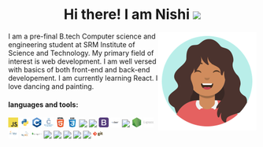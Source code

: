 <link href="style.css" rel="stylesheet"></link>

<h1 align="center"> Hi there! I am Nishi <img src="https://media.giphy.com/media/hvRJCLFzcasrR4ia7z/giphy.gif" width="30px"> </h1>
<img alt="Nishi" src="nishi-avatar.png" width="200" align="right"/>
<p>I am a pre-final B.tech Computer science and engineering student at SRM Institute of Science and Technology. My primary field of interest is web development. I am well versed with basics of both front-end and back-end developement. I am currently learning React. I love dancing and painting. </p>

#### languages and tools: 

<code><img height="20" src="https://raw.githubusercontent.com/github/explore/80688e429a7d4ef2fca1e82350fe8e3517d3494d/topics/javascript/javascript.png"></code>
<code><img height="20" src="https://raw.githubusercontent.com/github/explore/80688e429a7d4ef2fca1e82350fe8e3517d3494d/topics/python/python.png"></code>
<code><img height="20" src="https://raw.githubusercontent.com/github/explore/80688e429a7d4ef2fca1e82350fe8e3517d3494d/topics/cpp/cpp.png"></code>
<code><img height="20" src="https://raw.githubusercontent.com/github/explore/80688e429a7d4ef2fca1e82350fe8e3517d3494d/topics/c/c.png"></code>
<code><img height="20" src="https://raw.githubusercontent.com/github/explore/80688e429a7d4ef2fca1e82350fe8e3517d3494d/topics/html/html.png"></code>
<code><img height="20" src="https://raw.githubusercontent.com/github/explore/80688e429a7d4ef2fca1e82350fe8e3517d3494d/topics/css/css.png"></code>
<code><img height="20" src="https://img.icons8.com/color/48/000000/adobe-xd--v1.png"></code>
<code><img height="20" src="https://img.icons8.com/office/16/000000/figma.png"></code>
<code><img height="20" src="https://raw.githubusercontent.com/github/explore/80688e429a7d4ef2fca1e82350fe8e3517d3494d/topics/bootstrap/bootstrap.png"></code>
<code><img height="20" src="https://raw.githubusercontent.com/github/explore/80688e429a7d4ef2fca1e82350fe8e3517d3494d/topics/jquery/jquery.png"></code>
<code><img height="20" src="https://symbols.getvecta.com/stencil_78/1_d3js-icon.c055dd1c87.svg"></code>
<code><img height="20" src="https://raw.githubusercontent.com/github/explore/80688e429a7d4ef2fca1e82350fe8e3517d3494d/topics/nodejs/nodejs.png"></code>
<code><img height="20" src="https://raw.githubusercontent.com/github/explore/80688e429a7d4ef2fca1e82350fe8e3517d3494d/topics/express/express.png"></code>
<code><img height="20" src="https://raw.githubusercontent.com/github/explore/80688e429a7d4ef2fca1e82350fe8e3517d3494d/topics/java/java.png"></code>
<code><img height="20" src="https://raw.githubusercontent.com/github/explore/80688e429a7d4ef2fca1e82350fe8e3517d3494d/topics/mysql/mysql.png"></code>
<code><img height="20" src="https://raw.githubusercontent.com/github/explore/80688e429a7d4ef2fca1e82350fe8e3517d3494d/topics/mongodb/mongodb.png"></code>
<code><img height="20" src="https://iconape.com/wp-content/png_logo_vector/scikit-learn-logo.png"></code>
<code><img height="20" src="https://upload.wikimedia.org/wikipedia/commons/thumb/e/ed/Pandas_logo.svg/2560px-Pandas_logo.svg.png"></code>
<code><img height="20" src="https://upload.wikimedia.org/wikipedia/commons/thumb/3/31/NumPy_logo_2020.svg/1200px-NumPy_logo_2020.svg.png"></code>
<code><img height="20" src="http://seaborn.pydata.org/_images/logo-tall-lightbg.svg"></code>
<code><img height="20" src="https://image.pngaaa.com/242/4152242-middle.png"></code>
<code><img height="20" src="https://raw.githubusercontent.com/github/explore/80688e429a7d4ef2fca1e82350fe8e3517d3494d/topics/git/git.png"></code>
